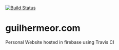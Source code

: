 [![Build Status](https://api.travis-ci.org/guilhermeor/guilhermeor.com.png)](https://travis-ci.org/guilhermeor/guilhermeor.com)

# guilhermeor.com
Personal Website hosted in firebase using Travis CI
